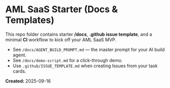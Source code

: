 # AML SaaS Starter (Docs & Templates)

This repo folder contains starter **/docs**, **.github issue template**, and a minimal **CI** workflow to kick off your AML SaaS MVP.

- See `/docs/AGENT_BUILD_PROMPT.md` — the master prompt for your AI build agent.
- See `/docs/demo-script.md` for a click-through demo.
- Use `.github/ISSUE_TEMPLATE.md` when creating Issues from your task cards.

**Created:** 2025-09-16

